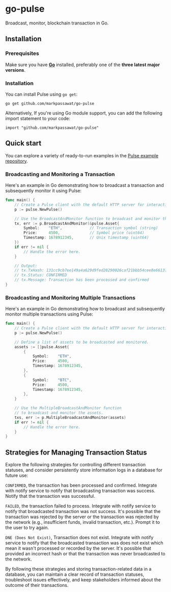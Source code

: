 # go-pulse

Broadcast, monitor, blockchain transaction in Go.

## Installation

### Prerequisites

Make sure you have **[Go](https://go.dev/)** installed, preferably one of the **three latest major versions**.

### Installation

You can install Pulse using `go get`:

```
go get github.com/markpassawat/go-pulse
```

Alternatively, If you're using Go module support, you can add the following import statement to your code:

```
import "github.com/markpassawat/go-pulse"
```


## Quick start

You can explore a variety of ready-to-run examples in the [Pulse example repository](https://github.com/markpassawat/go-pulse/blob/main/example/basic/main.go).

### Broadcasting and Monitoring a Transaction

Here's an example in Go demonstrating how to broadcast a transaction and subsequently monitor it using Pulse:

```go
func main() {
	// Create a Pulse client with the default HTTP server for interaction with.
	p := pulse.NewPulse()

	// Use the BroadcastAndMonitor function to broadcast and monitor the transaction.
	tx, err := p.BroadcastAndMonitor(&pulse.Asset{
		Symbol:    "ETH",            // Transaction symbol (string)
		Price:     4500,             // Symbol price (uint64)
		Timestamp: 1678912345,       // Unix timestamp (uint64)
	})
	if err != nil {
		// Handle the error here.
	}

	// Output:
	// tx.TxHash: 131cc9cb7ee149a4a629d9fed28290026caf21bbb54cee8e661375ae9b124376
	// tx.Status: CONFIRMED
	// tx.Message: Transaction has been processed and confirmed
}

```

### Broadcasting and Monitoring Multiple Transactions

Here's an example in Go demonstrating how to broadcast and subsequently monitor multiple transactions using Pulse:

```go
func main() {
	// Create a Pulse client with the default HTTP server for interaction.
	p := pulse.NewPulse()

	// Define a list of assets to be broadcasted and monitored.
	assets := []pulse.Asset{
		{
			Symbol:    "ETH",
			Price:     4500,
			Timestamp: 1678912345,
		},
		{
			Symbol:    "BTC",
			Price:     4500,
			Timestamp: 1678912345,
		},
	}

	// Use the MultipleBroadcastAndMonitor function
	// to broadcast and monitor the assets.
	txs, err := p.MultipleBroadcastAndMonitor(assets)
	if err != nil {
		// Handle the error here.
	}
}

```

## Strategies for Managing Transaction Status

Explore the following strategies for controlling different transaction statuses, and consider persistently store information logs in a database for future use:

`CONFIRMED`, the transaction has been processed and confirmed. Integrate with notify service to notify that broadcasting transaction was success. Notify that the transaction was successful.

`FAILED`, the transaction failed to process. Integrate with notify service to notify that broadcasted transaction was not success. It's possible that the transaction was rejected by the server or the transaction was rejected by the network (e.g., insufficient funds, invalid transaction, etc.). Prompt it to the user to try again.

`DNE (Does Not Exist)`, Transaction does not exist. Integrate with notify service to notify that the broadcasted transaction was does not exist which mean it wasn't processed or recorded by the server. It's possible that provided an incorrect hash or that the transaction was never broadcasted to the network.

By following these strategies and storing transaction-related data in a database, you can maintain a clear record of transaction statuses, troubleshoot issues effectively, and keep stakeholders informed about the outcome of their transactions.
